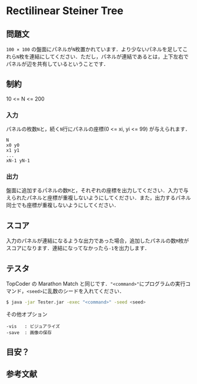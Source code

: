 # Rectilinear Steiner Tree

## 問題文
```100 × 100``` の盤面にパネルが```N```枚置かれています．より少ないパネルを足してこれら```N```枚を連結にしてください．ただし，パネルが連結であるとは，上下左右でパネルが辺を共有しているということです．

## 制約
10 <= N <= 200

### 入力
パネルの枚数```N```と，続く```N```行にパネルの座標(0 <= xi, yi <= 99) が与えられます．
```
N
x0 y0
x1 y1
...
xN-1 yN-1
```

### 出力
盤面に追加するパネルの数```M```と，それぞれの座標を出力してください．入力で与えられたパネルと座標が重複しないようにしてください．また，出力するパネル同士でも座標が重複しないようにしてください．

## スコア
入力のパネルが連結になるような出力であった場合，追加したパネルの数```M```枚がスコアになります．連結になってなかったら```-1```を出力します．

## テスタ
TopCoder の Marathon Match と同じです．```"<command>"```にプログラムの実行コマンド，```<seed>```に乱数のシードを入れてください．
```sh
$ java -jar Tester.jar -exec "<command>" -seed <seed>
```
その他オプション
```
-vis   : ビジュアライズ
-save  : 画像の保存
```

## 目安？


##  参考文献
